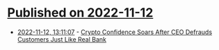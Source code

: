 # [Published on 2022-11-12](index.md)

* [2022-11-12, 13:11:07](https://news.ycombinator.com/item?id=33572705) - [Crypto Confidence Soars After CEO Defrauds Customers Just Like Real Bank](https://www.theonion.com/crypto-confidence-soars-after-ceo-defrauds-customers-ju-1849773647)
